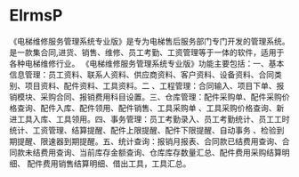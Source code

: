 # ElrmsP
 《电梯维修服务管理系统专业版》是专为电梯售后服务部门专门开发的管理系统。是一款集合同,进货、销售、维修、员工考勤、工资管理等于一体的软件，适用于各种电梯维修行业。      《电梯维修服务管理系统专业版》功能主要包括：一、基本信息管理：员工资料、联系人资料、供应商资料、客户资料、设备资料、合同类别、项目资料、配件资料、工具资料。二  、工程管理：合同输入、项目下单、报销模块、采购合同、报销费用科目设置。三、仓库管理：配件采购单、配件采购价格查询、配件入库、配件领用、配件销售、工具采购单  、工具采购价格查询、新进工具入库、工具领用。四、事务管理：员工考勤录入、员工考勤统计、员工工时统计、工资管理、结算提醒、配件上限提醒、配件下限提醒、自动事务  、检验到期提醒、限速器到期提醒。五、统计查询：报销月报表、合同款已结费用查询、合同款未结费用查询、当前库存金额查询、仓库库存数量汇总、配件费用采购结算明细、  配件费用销售结算明细、借出工具，工具汇总。  
